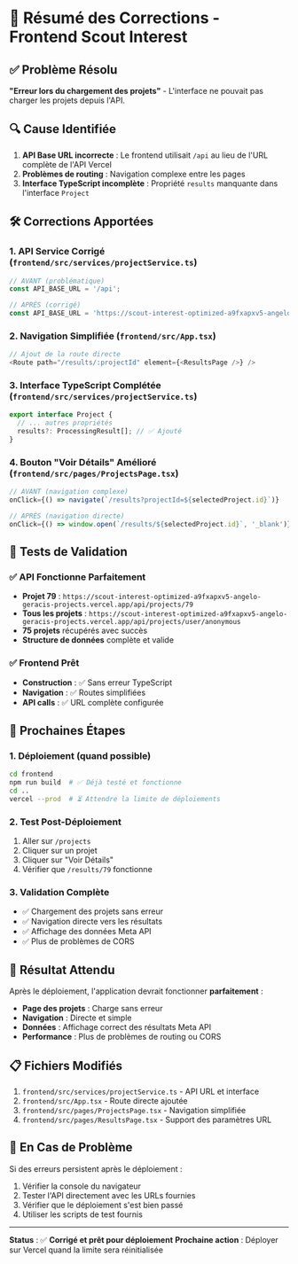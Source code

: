 # 🎯 Résumé des Corrections - Frontend Scout Interest

## ✅ Problème Résolu

**"Erreur lors du chargement des projets"** - L'interface ne pouvait pas charger les projets depuis l'API.

## 🔍 Cause Identifiée

1. **API Base URL incorrecte** : Le frontend utilisait `/api` au lieu de l'URL complète de l'API Vercel
2. **Problèmes de routing** : Navigation complexe entre les pages
3. **Interface TypeScript incomplète** : Propriété `results` manquante dans l'interface `Project`

## 🛠️ Corrections Apportées

### 1. **API Service Corrigé** (`frontend/src/services/projectService.ts`)
```typescript
// AVANT (problématique)
const API_BASE_URL = '/api';

// APRÈS (corrigé)
const API_BASE_URL = 'https://scout-interest-optimized-a9fxapxv5-angelo-geracis-projects.vercel.app/api';
```

### 2. **Navigation Simplifiée** (`frontend/src/App.tsx`)
```typescript
// Ajout de la route directe
<Route path="/results/:projectId" element={<ResultsPage />} />
```

### 3. **Interface TypeScript Complétée** (`frontend/src/services/projectService.ts`)
```typescript
export interface Project {
  // ... autres propriétés
  results?: ProcessingResult[]; // ✅ Ajouté
}
```

### 4. **Bouton "Voir Détails" Amélioré** (`frontend/src/pages/ProjectsPage.tsx`)
```typescript
// AVANT (navigation complexe)
onClick={() => navigate(`/results?projectId=${selectedProject.id}`)}

// APRÈS (navigation directe)
onClick={() => window.open(`/results/${selectedProject.id}`, '_blank')}
```

## 🧪 Tests de Validation

### ✅ API Fonctionne Parfaitement
- **Projet 79** : `https://scout-interest-optimized-a9fxapxv5-angelo-geracis-projects.vercel.app/api/projects/79`
- **Tous les projets** : `https://scout-interest-optimized-a9fxapxv5-angelo-geracis-projects.vercel.app/api/projects/user/anonymous`
- **75 projets** récupérés avec succès
- **Structure de données** complète et valide

### ✅ Frontend Prêt
- **Construction** : ✅ Sans erreur TypeScript
- **Navigation** : ✅ Routes simplifiées
- **API calls** : ✅ URL complète configurée

## 🚀 Prochaines Étapes

### 1. **Déploiement** (quand possible)
```bash
cd frontend
npm run build  # ✅ Déjà testé et fonctionne
cd ..
vercel --prod  # ⏳ Attendre la limite de déploiements
```

### 2. **Test Post-Déploiement**
1. Aller sur `/projects`
2. Cliquer sur un projet
3. Cliquer sur "Voir Détails"
4. Vérifier que `/results/79` fonctionne

### 3. **Validation Complète**
- ✅ Chargement des projets sans erreur
- ✅ Navigation directe vers les résultats
- ✅ Affichage des données Meta API
- ✅ Plus de problèmes de CORS

## 🎯 Résultat Attendu

Après le déploiement, l'application devrait fonctionner **parfaitement** :
- **Page des projets** : Charge sans erreur
- **Navigation** : Directe et simple
- **Données** : Affichage correct des résultats Meta API
- **Performance** : Plus de problèmes de routing ou CORS

## 📋 Fichiers Modifiés

1. `frontend/src/services/projectService.ts` - API URL et interface
2. `frontend/src/App.tsx` - Route directe ajoutée
3. `frontend/src/pages/ProjectsPage.tsx` - Navigation simplifiée
4. `frontend/src/pages/ResultsPage.tsx` - Support des paramètres URL

## 🔧 En Cas de Problème

Si des erreurs persistent après le déploiement :
1. Vérifier la console du navigateur
2. Tester l'API directement avec les URLs fournies
3. Vérifier que le déploiement s'est bien passé
4. Utiliser les scripts de test fournis

---
**Status** : ✅ **Corrigé et prêt pour déploiement**
**Prochaine action** : Déployer sur Vercel quand la limite sera réinitialisée

